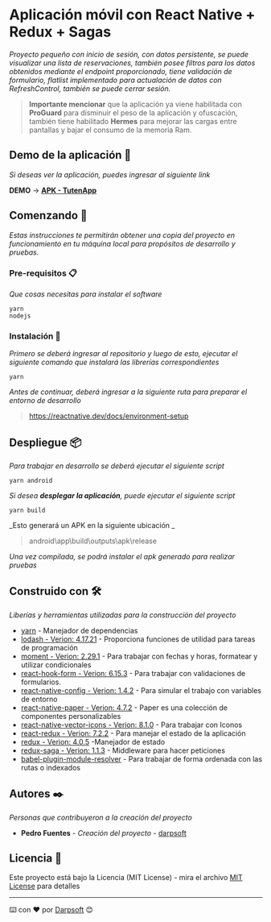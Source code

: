 # Aplicación móvil con React Native + Redux + Sagas

_Proyecto pequeño con inicio de sesión, con datos persistente, se puede visualizar una lista de reservaciones, también posee filtros para los datos obtenidos mediante el endpoint proporcionado, tiene validación de formulario, flatlist implementado para actualación de datos con RefreshControl, también se puede cerrar sesión._

> **Importante mencionar** que la aplicación ya viene habilitada con **ProGuard** para disminuir el peso de la aplicación y ofuscación, también tiene habilitado **Hermes** para mejorar las cargas entre pantallas y bajar el consumo de la memoria Ram.

## Demo de la aplicación 📌
_Si deseas ver la aplicación, puedes ingresar al siguiente link_

**DEMO** -> [**APK - TutenApp**](https://mega.nz/file/D5YkhJ4I#b28-wiys10WR_nx6QJBq6oYE7Behu4ly1svMfWAgR0A)

## Comenzando 🚀

_Estas instrucciones te permitirán obtener una copia del proyecto en funcionamiento en tu máquina local para propósitos de desarrollo y pruebas._



### Pre-requisitos 📋

_Que cosas necesitas para instalar el software_

```
yarn
nodejs
```

### Instalación 🔧

_Primero se deberá ingresar al repositorio y luego de esto, ejecutar el siguiente comando que instalará las librerías correspondientes_

```
yarn
```

_Antes de continuar, deberá ingresar a la siguiente ruta para preparar el entorno de desarrollo_

> https://reactnative.dev/docs/environment-setup

## Despliegue 📦

_Para trabajar en desarrollo se deberá ejecutar el siguiente script_

```
yarn android
```

_Si desea **desplegar la aplicación**, puede ejecutar el siguiente script_

```
yarn build
```
_Esto generará un APK en la siguiente ubicación _
> android\app\build\outputs\apk\release

_Una vez compilada, se podrá instalar el apk generado para realizar pruebas_


## Construido con 🛠️

_Liberías y herramientas utilizadas para la construcción del proyecto_

* [yarn](https://yarnpkg.com) - Manejador de dependencias
* [lodash - Verion: 4.17.21](https://www.npmjs.com/package/lodash)  - Proporciona funciones de utilidad para tareas de programación
* [moment - Verion: 2.29.1](https://www.npmjs.com/package/moment) - Para trabajar con fechas y horas, formatear y utilizar condicionales
* [react-hook-form - Verion: 6.15.3](https://www.npmjs.com/package/react-hook-form) - Para trabajar con validaciones de formularios.
* [react-native-config - Verion: 1.4.2](https://www.npmjs.com/package/react-native-config) - Para simular el trabajo con variables de entorno
* [react-native-paper - Verion: 4.7.2](https://www.npmjs.com/package/react-native-paper) - Paper es una colección de componentes personalizables 
* [react-native-vector-icons - Verion: 8.1.0](https://www.npmjs.com/package/react-native-vector-icons) - Para trabajar con Iconos
* [react-redux - Verion: 7.2.2](https://www.npmjs.com/package/react-redux) - Para manejar el estado de la aplicación
* [redux - Verion: 4.0.5](https://www.npmjs.com/package/redux) -Manejador de estado
* [redux-saga - Verion: 1.1.3](https://www.npmjs.com/package/redux-saga) - Middleware para hacer peticiones
* [babel-plugin-module-resolver](https://www.npmjs.com/package/babel-plugin-module-resolver) - Para trabajar de forma ordenada con las rutas o indexados

## Autores ✒️

_Personas que contribuyeron a la creación del proyecto_

* **Pedro Fuentes** - *Creación del proyecto* - [darpsoft](https://github.com/Darpsoft)

## Licencia 📄

Este proyecto está bajo la Licencia (MIT License) - mira el archivo [MIT License](https://api.github.com/licenses/mit) para detalles


---
⌨️ con ❤️ por [Darpsoft](https://github.com/Darpsof) 😊
